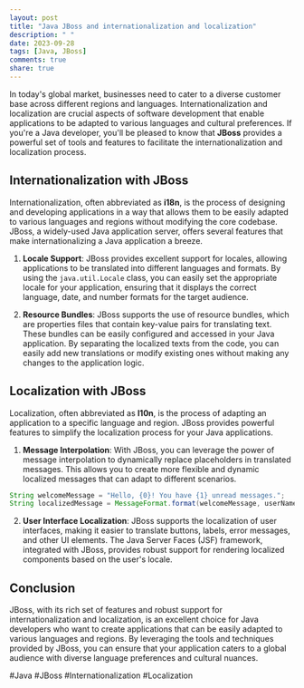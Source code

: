 ```yaml
---
layout: post
title: "Java JBoss and internationalization and localization"
description: " "
date: 2023-09-28
tags: [Java, JBoss]
comments: true
share: true
---
```


In today's global market, businesses need to cater to a diverse customer base across different regions and languages. Internationalization and localization are crucial aspects of software development that enable applications to be adapted to various languages and cultural preferences. If you're a Java developer, you'll be pleased to know that **JBoss** provides a powerful set of tools and features to facilitate the internationalization and localization process.

## Internationalization with JBoss

Internationalization, often abbreviated as **i18n**, is the process of designing and developing applications in a way that allows them to be easily adapted to various languages and regions without modifying the core codebase. JBoss, a widely-used Java application server, offers several features that make internationalizing a Java application a breeze.

1. **Locale Support**: JBoss provides excellent support for locales, allowing applications to be translated into different languages and formats. By using the `java.util.Locale` class, you can easily set the appropriate locale for your application, ensuring that it displays the correct language, date, and number formats for the target audience.

2. **Resource Bundles**: JBoss supports the use of resource bundles, which are properties files that contain key-value pairs for translating text. These bundles can be easily configured and accessed in your Java application. By separating the localized texts from the code, you can easily add new translations or modify existing ones without making any changes to the application logic.

## Localization with JBoss

Localization, often abbreviated as **l10n**, is the process of adapting an application to a specific language and region. JBoss provides powerful features to simplify the localization process for your Java applications.

1. **Message Interpolation**: With JBoss, you can leverage the power of message interpolation to dynamically replace placeholders in translated messages. This allows you to create more flexible and dynamic localized messages that can adapt to different scenarios.

```java
String welcomeMessage = "Hello, {0}! You have {1} unread messages.";
String localizedMessage = MessageFormat.format(welcomeMessage, userName, messageCount);
```

2. **User Interface Localization**: JBoss supports the localization of user interfaces, making it easier to translate buttons, labels, error messages, and other UI elements. The Java Server Faces (JSF) framework, integrated with JBoss, provides robust support for rendering localized components based on the user's locale.

## Conclusion

JBoss, with its rich set of features and robust support for internationalization and localization, is an excellent choice for Java developers who want to create applications that can be easily adapted to various languages and regions. By leveraging the tools and techniques provided by JBoss, you can ensure that your application caters to a global audience with diverse language preferences and cultural nuances.

#Java #JBoss #Internationalization #Localization